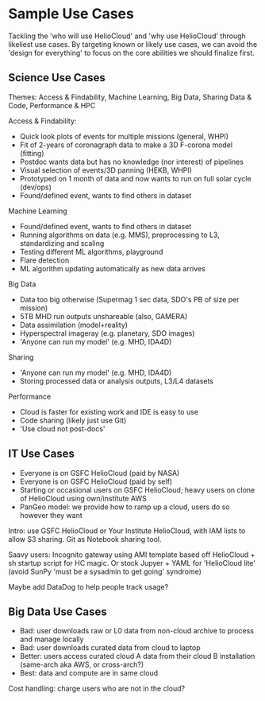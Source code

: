# Sample Use Cases

Tackling the 'who will use HelioCloud' and 'why use HelioCloud' through likeliest use cases. By targeting known or likely use cases, we can avoid the 'design for everything' to focus on the core abilities we should finalize first.

## Science Use Cases

Themes: Access & Findability, Machine Learning, Big Data, Sharing Data & Code, Performance & HPC

Access & Findability:
* Quick look plots of events for multiple missions (general, WHPI)
* Fit of 2-years of coronagraph data to make a 3D F-corona model (fitting)
* Postdoc wants data but has no knowledge (nor interest) of pipelines
* Visual selection of events/3D panning (HEKB, WHPI)
* Prototyped on 1 month of data and now wants to run on full solar cycle (dev/ops)
* Found/defined event, wants to find others in dataset

Machine Learning
* Found/defined event, wants to find others in dataset
* Running algorithms on data (e.g. MMS), preprocessing to L3, standardizing and scaling
* Testing different ML algorithms, playground
* Flare detection
* ML algorithm updating automatically as new data arrives

Big Data
* Data too big otherwise (Supermag 1 sec data, SDO's PB of size per mission)
* 5TB MHD run outputs unshareable (also, GAMERA)
* Data assimilation (model+reality)
* Hyperspectral imageray (e.g. planetary, SDO images)
* 'Anyone can run my model' (e.g. MHD, IDA4D)

Sharing
* 'Anyone can run my model' (e.g. MHD, IDA4D)
* Storing processed data or analysis outputs, L3/L4 datasets

Performance
* Cloud is faster for existing work and IDE is easy to use
* Code sharing (likely just use Git)
* 'Use cloud not post-docs'

## IT Use Cases

* Everyone is on GSFC HelioCloud (paid by NASA)
* Everyone is on GSFC HelioCloud (paid by self)
* Starting or occasional users on GSFC HelioCloud; heavy users on clone of HelioCloud using own/institute AWS
* PanGeo model: we provide how to ramp up a cloud, users do so however they want

Intro: use GSFC HelioCloud or Your Institute HelioCloud, with IAM lists to allow S3 sharing.  Git as Notebook sharing tool.

Saavy users: Incognito gateway using AMI template based off HelioCloud + sh startup script for HC magic. Or stock Jupyer + 
YAML for 'HelioCloud lite' (avoid SunPy 'must be a sysadmin to get going' syndrome)

Maybe add DataDog to help people track usage?

## Big Data Use Cases

* Bad: user downloads raw or L0 data from non-cloud archive to process and manage locally
* Bad: user downloads curated data from cloud to laptop
* Better: users access curated cloud A data from their cloud B installation (same-arch aka AWS, or cross-arch?)
* Best: data and compute are in same cloud

Cost handling: charge users who are not in the cloud?
